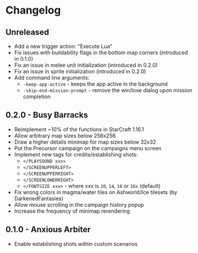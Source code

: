 # Changelog

## Unreleased
  - Add a new trigger action: "Execute Lua"
  - Fix issues with buildability flags in the bottom map corners (introduced in 0.1.0)
  - Fix an issue in melee unit initialization (introduced in 0.2.0)
  - Fix an issue in sprite initialization (introduced in 0.2.0)
  - Add command line arguments:
    * `-keep-app-active` - keeps the app active in the background
    * `-skip-end-mission-prompt` - remove the win/lose dialog upon mission completion

## 0.2.0 - Busy Barracks
  - Reimplement ~10% of the functions in StarCraft 1.16.1
  - Allow arbitrary map sizes below 256x256
  - Draw a higher details minimap for map sizes below 32x32
  - Put the Precursor campaign on the campaigns menu screen
  - Implement new tags for credits/establishing shots:
    * `</PLAYSOUND xxx>`
    * `</SCREENUPPERLEFT>`
    * `</SCREENUPPERRIGHT>`
    * `</SCREENLOWERRIGHT>`
    * `</FONTSIZE xxx>` - where xxx is `10`, `14`, `16` or `16x` (default)
  - Fix wrong colors in magma/water tiles on Ashworld/Ice tilesets (by DarkenedFantasies)
  - Allow mouse scrolling in the campaign history popup
  - Increase the frequency of minimap rerendering

## 0.1.0 - Anxious Arbiter
  - Enable establishing shots within custom scenarios

